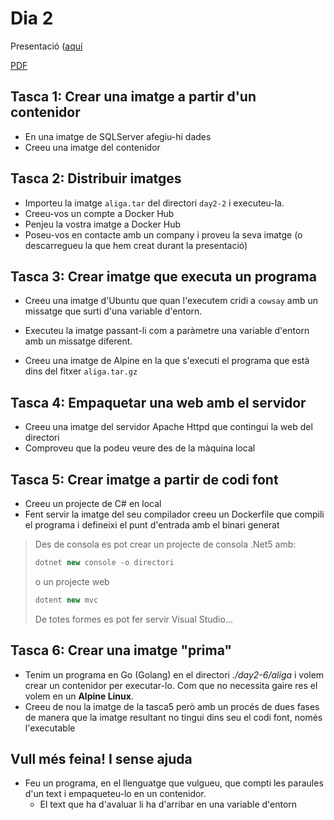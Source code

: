 # Dia 2

Presentació ([aquí](https://docs.google.com/presentation/d/1FugK5vONYescJq7FaY1NABirlihU10fVPw52gAT4Zjk/edit?usp=sharing)

[PDF](Presentacio.pdf)

## Tasca 1: Crear una imatge a partir d'un contenidor

- En una imatge de SQLServer afegiu-hi dades
- Creeu una imatge del contenidor

## Tasca 2: Distribuir imatges

- Importeu la imatge `aliga.tar` del directori `day2-2` i executeu-la.
- Creeu-vos un compte a Docker Hub
- Penjeu la vostra imatge a Docker Hub
- Poseu-vos en contacte amb un company i proveu la seva imatge (o descarregueu la que hem creat durant la presentació)

## Tasca 3: Crear imatge que executa un programa

- Creeu una imatge d'Ubuntu que quan l'executem cridi a `cowsay` amb un missatge que surti d'una variable d'entorn.
- Executeu la imatge passant-li com a paràmetre una variable d'entorn amb un missatge diferent.

- Creeu una imatge de Alpine en la que s'executi el programa que està dins del fitxer `aliga.tar.gz`

## Tasca 4: Empaquetar una web amb el servidor

- Creeu una imatge del servidor Apache Httpd que contingui la web del directori
- Comproveu que la podeu veure des de la màquina local

## Tasca 5: Crear imatge a partir de codi font

- Creeu un projecte de C# en local
- Fent servir la imatge del seu compilador creeu un Dockerfile que compili el programa i defineixi el punt d'entrada amb el binari generat

> Des de consola es pot crear un projecte de consola .Net5 amb:
>
> ```csharp
> dotnet new console -o directori
> ```
>
> o un projecte web
>
> ```csharp
> dotent new mvc
> ```
>
> De totes formes es pot fer servir Visual Studio...

## Tasca 6: Crear una imatge "prima"

- Tenim un programa en Go (Golang) en el directori _./day2-6/aliga_ i volem crear un contenidor per executar-lo. Com que no necessita gaire res el volem en un **Alpine Linux**.
- Creeu de nou la imatge de la tasca5 però amb un procés de dues fases de manera que la imatge resultant no tingui dins seu el codi font, només l'executable

## Vull més feina! I sense ajuda

- Feu un programa, en el llenguatge que vulgueu, que compti les paraules d'un text i empaqueteu-lo en un contenidor.
  - El text que ha d'avaluar li ha d'arribar en una variable d'entorn
